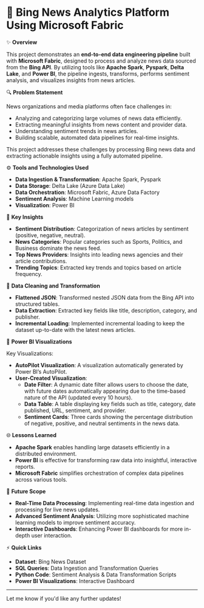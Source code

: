 
# 📰 **Bing News Analytics Platform Using Microsoft Fabric**

✨ **Overview**

This project demonstrates an **end-to-end data engineering pipeline** built with **Microsoft Fabric**, designed to process and analyze news data sourced from the **Bing API**. By utilizing tools like **Apache Spark**, **Pyspark**, **Delta Lake**, and **Power BI**, the pipeline ingests, transforms, performs sentiment analysis, and visualizes insights from news articles.

🔍 **Problem Statement**

News organizations and media platforms often face challenges in:

- Analyzing and categorizing large volumes of news data efficiently.
- Extracting meaningful insights from news content and provider data.
- Understanding sentiment trends in news articles.
- Building scalable, automated data pipelines for real-time insights.

This project addresses these challenges by processing Bing news data and extracting actionable insights using a fully automated pipeline.

⚙️ **Tools and Technologies Used**

- **Data Ingestion & Transformation**: Apache Spark, Pyspark
- **Data Storage**: Delta Lake (Azure Data Lake)
- **Data Orchestration**: Microsoft Fabric, Azure Data Factory
- **Sentiment Analysis**: Machine Learning models
- **Visualization**: Power BI

🔑 **Key Insights**

- **Sentiment Distribution**: Categorization of news articles by sentiment (positive, negative, neutral).
- **News Categories**: Popular categories such as Sports, Politics, and Business dominate the news feed.
- **Top News Providers**: Insights into leading news agencies and their article contributions.
- **Trending Topics**: Extracted key trends and topics based on article frequency.

🔢 **Data Cleaning and Transformation**

- **Flattened JSON**: Transformed nested JSON data from the Bing API into structured tables.
- **Data Extraction**: Extracted key fields like title, description, category, and publisher.
- **Incremental Loading**: Implemented incremental loading to keep the dataset up-to-date with the latest news articles.

🌄 **Power BI Visualizations**

Key Visualizations:
- **AutoPilot Visualization**: A visualization automatically generated by Power BI’s AutoPilot.
- **User-Created Visualization**:
  - **Date Filter**: A dynamic date filter allows users to choose the date, with future dates automatically appearing due to the time-based nature of the API (updated every 10 hours).
  - **Data Table**: A table displaying key fields such as title, category, date published, URL, sentiment, and provider.
  - **Sentiment Cards**: Three cards showing the percentage distribution of negative, positive, and neutral sentiments in the news data.

🌐 **Lessons Learned**

- **Apache Spark** enables handling large datasets efficiently in a distributed environment.
- **Power BI** is effective for transforming raw data into insightful, interactive reports.
- **Microsoft Fabric** simplifies orchestration of complex data pipelines across various tools.

🚀 **Future Scope**

- **Real-Time Data Processing**: Implementing real-time data ingestion and processing for live news updates.
- **Advanced Sentiment Analysis**: Utilizing more sophisticated machine learning models to improve sentiment accuracy.
- **Interactive Dashboards**: Enhancing Power BI dashboards for more in-depth user interaction.

⚡ **Quick Links**

- **Dataset**: Bing News Dataset
- **SQL Queries**: Data Ingestion and Transformation Queries
- **Python Code**: Sentiment Analysis & Data Transformation Scripts
- **Power BI Visualizations**: Interactive Dashboard

---

Let me know if you'd like any further updates!
